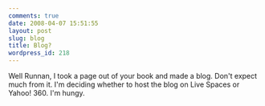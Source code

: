 ```yaml
---
comments: true
date: 2008-04-07 15:51:55
layout: post
slug: blog
title: Blog?
wordpress_id: 218
---
```


Well Runnan, I took a page out of your book and made a blog. Don't expect much from it. I'm deciding whether to host the blog on Live Spaces or Yahoo! 360. I'm hungy.
